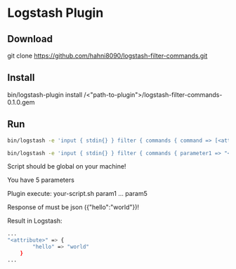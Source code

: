 # Logstash Plugin

## Download
git clone https://github.com/hahni8090/logstash-filter-commands.git

## Install
bin/logstash-plugin install /<"path-to-plugin">/logstash-filter-commands-0.1.0.gem

## Run
```sh
bin/logstash -e 'input { stdin{} } filter { commands { command => [<attribute>, <your-script>] } } output {stdout { codec => rubydebug }}'
```

```sh
bin/logstash -e 'input { stdin{} } filter { commands { parameter1 => "<param1>" command => [<attribute>, <your-script>] } } output {stdout { codec => rubydebug }}'
```

Script should be global on your machine!

You have 5 parameters

Plugin execute: your-script.sh param1 ... param5

Response of <your-script> must be json ({"hello":"world"})!

Result in Logstash:

```sh
...
"<attribute>" => {
        "hello" => "world"
    }
...
```
